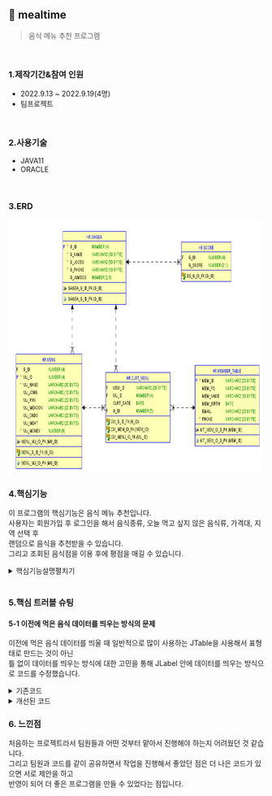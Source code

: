 ## :pushpin: mealtime
>음식 메뉴 추천 프로그램 


</br>

### 1.제작기간&참여 인원
* 2022.9.13 ~ 2022.9.19(4명)   
* 팀프로젝트

</br>

### 2.사용기술
* JAVA11   
* ORACLE

</br>

### 3.ERD
<img src="./ERD.png" width="500" height="500">

</br>

### 4.핵심기능
이 프로그램의 핵심기능은 음식 메뉴 추천입니다.    
사용자는 회원가입 후 로그인을 해서 음식종류, 오늘 먹고 싶지 않은 음식류, 가격대, 지역 선택 후          
랜덤으로 음식을 추천받을 수 있습니다.          
그리고 조회된 음식점을 이용 후에 평점을 매길 수 있습니다.         
   
<details>
<summary>핵심기능설명펼치기</summary>   
   
#### 4-1. 전체흐름     
   
</br>     
   
<img src="./프로그램구조.PNG" width="500" height="500">
   
#### 4-2. 사용자 입력   
* 로그인 기능 📍[코드확인](https://github.com/Seoha95/mealtime/blob/e3e765cb8c96f54f6764d4a201913b1f79a55402/src/mealtime/Login.java#L68-L96)   
   * 사용자 인증 : 로그인 페이지를 통해 사용자의 아이디와 비밀번호를 입력받아 인증합니다.       
   * 안내문구 표시 : 필수 필드가 비어있을 경우, 사용자에게 안내문구를 표시하여 필수 정보를 입력하도록 유도합니다.      
* 회원가입 📍[코드확인](https://github.com/Seoha95/mealtime/blob/b9a16feb89ff182b8a57e24e79e506467e1106a4/src/mealtime/SignUp.java#L127-L158)    
   * 사용자 등록 : 회원가입 페이지를 통해 사용자의 기본 정보(아이디, 비밀번호, 비밀번호확인, 생일, 이름, 이메일, 핸드폰번호)를     
     입력받아 회원으로 등록합니다.       
   * 일치 시 회원가입 : 비밀번호와 재확인 비밀번호가 일치하는 경우, 회원가입을 진행합니다.     
   
#### 4-3. 사용자 선택
 * 음식종류 선택 📍[코드확인](https://github.com/Seoha95/mealtime/blob/b9a16feb89ff182b8a57e24e79e506467e1106a4/src/mealtime/MenuRecommend.java#L62-L115)   
    * 음식 종류 선택 : 사용자는 음식 종류 선택 화면에서 원하는 종류를 선택할 수 있습니다. 
    * 선택 옵션 : 한식, 중식, 양식, 일식과 같은 음식 종류가 사용자에게 제공됩니다.        
 * 오늘 먹고 싶지 않은 음식류 선택 📍[코드확인](https://github.com/Seoha95/mealtime/blob/b9a16feb89ff182b8a57e24e79e506467e1106a4/src/mealtime/NotPreferred.java#L106-L137)
    * 음식 종류 선택 : 사용자는 오늘 먹고 싶지 않은 음식류를 선택할 수 있습니다.    
    * 선택 옵션 : 면과 밥, 매운음식과 안 매운 음식, 차가운 음식과 뜨거운 음식과 같은 음식류가 사용자에게 제공됩니다.      
 * 가격대 선택 📍[코드확인](https://github.com/Seoha95/mealtime/blob/b9a16feb89ff182b8a57e24e79e506467e1106a4/src/mealtime/Price.java#L79-L98)   
    * 가격대 선택 : 사용자가 화면의 가격대를 선택할 수 있습니다.    
    * 선택 옵션 : 가격대 별로 구분된 옵션이 사용자에게 제공됩니다.        
 * 지역 선택 📍[코드확인](https://github.com/Seoha95/mealtime/blob/b9a16feb89ff182b8a57e24e79e506467e1106a4/src/mealtime/Location.java#L46-L63)   
    * 지역 선택 : 사용자가 화면에서 원하는 지역을 선택할 수 있습니다.   
    * 선택 옵션 : 다양한 지역 옵션이 사용자에게 제공됩니다.      
 * 사용자가 평점체크 📍[코드확인](https://github.com/Seoha95/mealtime/blob/b9a16feb89ff182b8a57e24e79e506467e1106a4/src/mealtime/Grade.java#L107-L141) 
    * 평점 매기기 : 사용자는 추천 음식점을 이용한 후, 해당 음식점에 대한 평점을 매길 수 있습니다.   
    * 평점 활용 : 사용자가 매긴 평점은 다른 사용자에게 추천 음식점을 보여줄 때 평점을 함께 표시하여 보여줄 수 있습니다.     
      
#### 4-4. 랜덤 음식 추천
 * 사용자가 선택사항 체크 후 랜덤 음식 추천 📍[코드확인](https://github.com/Seoha95/mealtime/blob/b9a16feb89ff182b8a57e24e79e506467e1106a4/src/mealtime/TodayMenu.java#L55-L74)
    * 사용자가 선택한 조건 안에서 랜덤으로 메뉴 추천을 해줍니다.     
</details>   

</br>

### 5.핵심 트러블 슈팅   
   
#### 5-1 이전에 먹은 음식 데이터를 띄우는 방식의 문제   
이전에 먹은 음식 데이터를 띄울 때 일반적으로 많이 사용하는 JTable을 사용해서 표형태로 만드는 것이 아닌      
틀 없이 데이터를 띄우는 방식에 대한 고민을 통해 JLabel 안에 데이터를 띄우는 방식으로 코드를 수정했습니다.      

<details>   
<summary>기존코드</summary>  
      
```
String header[] = {"날짜", "가게이름", "메뉴이름"} 
String data[][] = {
                  {"2022-05-28", "순대집", "순대볶음"}
                  {"2022-03-28", "막창집", "막창"}
                  }
                   JTable table = new JTable(data, header);
```   
</details>    

<details>   
<summary>개선된 코드</summary>  
      
```
JLabel Label1 = new JLabel(curL.get(0).getCurt_date()+"    "+curL.get(0).getG_name()+"    "+curL.get(0).getMu_name());
Label1.setBounds(63, 97, 319, 27);
contentPane.add(Label1);
```   
</details>       
   
### 6. 느낀점   
    
처음하는 프로젝트라서 팀원들과 어떤 것부터 맡아서 진행해야 하는지 어려웠던 것 같습니다.   
그리고 팀원과 코드를 같이 공유하면서 작업을 진행해서 좋았던 점은 더 나은 코드가 있으면 서로 제안을 하고       
반영이 되어 더 좋은 프로그램을 만들 수 있었다는 점입니다.   
   

